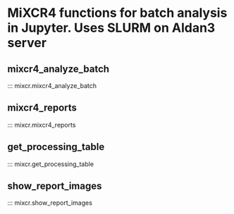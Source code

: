 
# MiXCR4 functions for batch analysis in Jupyter. Uses SLURM on Aldan3 server

## mixcr4_analyze_batch 
::: mixcr.mixcr4_analyze_batch

## mixcr4_reports
::: mixcr.mixcr4_reports

## get_processing_table
::: mixcr.get_processing_table

## show_report_images
::: mixcr.show_report_images